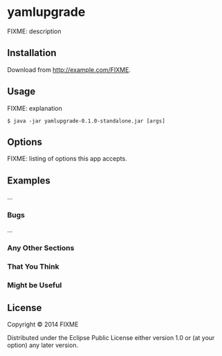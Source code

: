 # yamlupgrade

FIXME: description

## Installation

Download from http://example.com/FIXME.

## Usage

FIXME: explanation

    $ java -jar yamlupgrade-0.1.0-standalone.jar [args]

## Options

FIXME: listing of options this app accepts.

## Examples

...

### Bugs

...

### Any Other Sections
### That You Think
### Might be Useful

## License

Copyright © 2014 FIXME

Distributed under the Eclipse Public License either version 1.0 or (at
your option) any later version.
